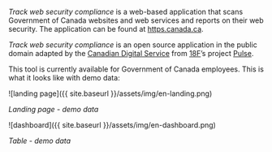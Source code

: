 *Track web security compliance* is a web-based application that scans Government of Canada websites and web services and reports on their web security. The application can be found at [https.canada.ca](https://https.canada.ca).

*Track web security compliance* is an open source application in the public domain adapted by the [Canadian Digital Service](https://digital.canada.ca) from [18F](https://18f.gsa.gov/)’s project [Pulse](https://pulse.cio.gov/https/domains/).

This tool is currently available for Government of Canada employees. This is what it looks like with demo data:

![landing page]({{ site.baseurl }}/assets/img/en-landing.png)

*Landing page - demo data*

![dashboard]({{ site.baseurl }}/assets/img/en-dashboard.png)

*Table - demo data*
